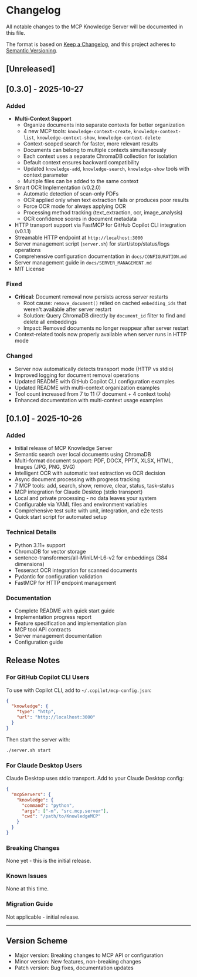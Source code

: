 # Changelog

All notable changes to the MCP Knowledge Server will be documented in this file.

The format is based on [Keep a Changelog](https://keepachangelog.com/en/1.0.0/),
and this project adheres to [Semantic Versioning](https://semver.org/spec/v2.0.0.html).

## [Unreleased]

## [0.3.0] - 2025-10-27

### Added
- **Multi-Context Support**
  - Organize documents into separate contexts for better organization
  - 4 new MCP tools: `knowledge-context-create`, `knowledge-context-list`, `knowledge-context-show`, `knowledge-context-delete`
  - Context-scoped search for faster, more relevant results
  - Documents can belong to multiple contexts simultaneously
  - Each context uses a separate ChromaDB collection for isolation
  - Default context ensures backward compatibility
  - Updated `knowledge-add`, `knowledge-search`, `knowledge-show` tools with context parameter
  - Multiple files can be added to the same context
- Smart OCR Implementation (v0.2.0)
  - Automatic detection of scan-only PDFs
  - OCR applied only when text extraction fails or produces poor results
  - Force OCR mode for always applying OCR
  - Processing method tracking (text_extraction, ocr, image_analysis)
  - OCR confidence scores in document metadata
- HTTP transport support via FastMCP for GitHub Copilot CLI integration (v0.1.1)
- Streamable HTTP endpoint at `http://localhost:3000`
- Server management script (`server.sh`) for start/stop/status/logs operations
- Comprehensive configuration documentation in `docs/CONFIGURATION.md`
- Server management guide in `docs/SERVER_MANAGEMENT.md`
- MIT License

### Fixed
- **Critical**: Document removal now persists across server restarts
  - Root cause: `remove_document()` relied on cached `embedding_ids` that weren't available after server restart
  - Solution: Query ChromaDB directly by `document_id` filter to find and delete all embeddings
  - Impact: Removed documents no longer reappear after server restart
- Context-related tools now properly available when server runs in HTTP mode

### Changed
- Server now automatically detects transport mode (HTTP vs stdio)
- Improved logging for document removal operations
- Updated README with GitHub Copilot CLI configuration examples
- Updated README with multi-context organization examples
- Tool count increased from 7 to 11 (7 document + 4 context tools)
- Enhanced documentation with multi-context usage examples

## [0.1.0] - 2025-10-26

### Added
- Initial release of MCP Knowledge Server
- Semantic search over local documents using ChromaDB
- Multi-format document support: PDF, DOCX, PPTX, XLSX, HTML, Images (JPG, PNG, SVG)
- Intelligent OCR with automatic text extraction vs OCR decision
- Async document processing with progress tracking
- 7 MCP tools: add, search, show, remove, clear, status, task-status
- MCP integration for Claude Desktop (stdio transport)
- Local and private processing - no data leaves your system
- Configurable via YAML files and environment variables
- Comprehensive test suite with unit, integration, and e2e tests
- Quick start script for automated setup

### Technical Details
- Python 3.11+ support
- ChromaDB for vector storage
- sentence-transformers/all-MiniLM-L6-v2 for embeddings (384 dimensions)
- Tesseract OCR integration for scanned documents
- Pydantic for configuration validation
- FastMCP for HTTP endpoint management

### Documentation
- Complete README with quick start guide
- Implementation progress report
- Feature specification and implementation plan
- MCP tool API contracts
- Server management documentation
- Configuration guide

## Release Notes

### For GitHub Copilot CLI Users

To use with Copilot CLI, add to `~/.copilot/mcp-config.json`:

```json
{
  "knowledge": {
    "type": "http",
    "url": "http://localhost:3000"
  }
}
```

Then start the server with:
```bash
./server.sh start
```

### For Claude Desktop Users

Claude Desktop uses stdio transport. Add to your Claude Desktop config:

```json
{
  "mcpServers": {
    "knowledge": {
      "command": "python",
      "args": ["-m", "src.mcp.server"],
      "cwd": "/path/to/KnowledgeMCP"
    }
  }
}
```

### Breaking Changes

None yet - this is the initial release.

### Known Issues

None at this time.

### Migration Guide

Not applicable - initial release.

---

## Version Scheme

- Major version: Breaking changes to MCP API or configuration
- Minor version: New features, non-breaking changes
- Patch version: Bug fixes, documentation updates
